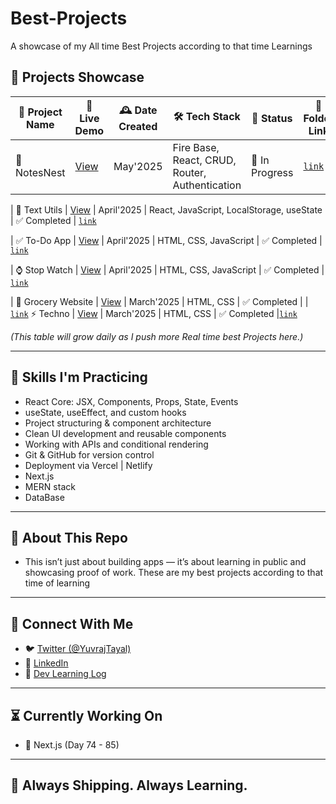 # Best-Projects
A showcase of my All time Best Projects according to that time Learnings


## 🚀 Projects Showcase

| 📁 Project Name | 🔗 Live Demo | 🕰️ Date Created | 🛠️ Tech Stack | 📌 Status |📁 Folder Link |
|----------------|--------------|----------------|------------|------------|------------|
| 📓 NotesNest| [View](https://notesnest-one.vercel.app/)  | May'2025 | Fire Base, React, CRUD, Router, Authentication| 🚧 In Progress | [`link`](./projects/DevNotes) 

| 📃 Text Utils | [View](https://front-end-projects-theta.vercel.app/) | April'2025 | React, JavaScript, LocalStorage, useState | ✅ Completed | [`link`](./projects/text-utils) 

| ✅ To-Do App | [View](https://YuvrajTayal1202.github.io/HTML-CSS-JS-Projects/projects/To-Do-list/) | April'2025 | HTML, CSS, JavaScript | ✅ Completed | [`link`](./projects/To-Do-list) 

| ⌚ Stop Watch | [View](https://YuvrajTayal1202.github.io/HTML-CSS-JS-Projects/projects/Stop-Watch/) | April'2025 | HTML, CSS, JavaScript | ✅ Completed | [`link`](./projects/Stop-Watch/) 

| 🧃 Grocery Website | [View](https://YuvrajTayal1202.github.io/HTML-CSS-JS-Projects/projects/Grocery) | March'2025 | HTML, CSS | ✅ Completed |
| [`link`](./projects/Grocery) 
⚡ Techno | [View](https://YuvrajTayal1202.github.io/HTML-CSS-JS-Projects/projects/techno/index.html) | March'2025 | HTML, CSS | ✅ Completed |[`link`](./projects/techno) 

_(This table will grow daily as I push more Real time best Projects  here.)_
<!-- 🧪 Testing
🚧 In Progress -->
---

## 🧠 Skills I'm Practicing

- React Core: JSX, Components, Props, State, Events
- useState, useEffect, and custom hooks
- Project structuring & component architecture
- Clean UI development and reusable components
- Working with APIs and conditional rendering
- Git & GitHub for version control
- Deployment via Vercel | Netlify
- Next.js
- MERN stack
- DataBase 

---

## 📌 About This Repo

- This isn’t just about building apps — it’s about learning in public and showcasing proof of work. These are my best projects according to that time of learning

---

## 🧵 Connect With Me

- 🐦 [Twitter (@YuvrajTayal)](https://x.com/YuvrajTayal)
- 💼 [LinkedIn](https://www.linkedin.com/in/yuvraj-tayal-7a3a48356/)
- 📓 [Dev Learning Log](https://github.com/YuvrajTayal1202/dev-learning-journey)

---

## ⏳ Currently Working On

- 🧩 Next.js (Day 74 - 85)

---

## 🏁 Always Shipping. Always Learning.

